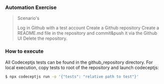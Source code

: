 ### Automation Exercise

> Scenario's
> 
> Log in Github with a test account
> Create a Github repository
> Create a README.md file in the repository and commit&push it via the Github UI
> Delete the repository.

### How to execute
All Codeceptjs tests can be found in the github_repository directory. For local execution, copy tests to root of the repository and launch codeceptjs:
```sh
$ npx codeceptjs run -o '{"tests": "relative path to test"}' 
```

